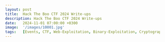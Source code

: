 ```yaml
---
layout: post
title:  Hack The Boo CTF 2024 Write-ups
description: Hack The Boo CTF 2024 Write-ups
date:   2024-11-01 07:00:00 +0300
image:  '/images/10001.jpg'
tags:   [Events, CTF, Web-Exploitation, Binary-Exploitation, Cryptography, Reverse-Engineering, Forensics, Coding]
---
```

